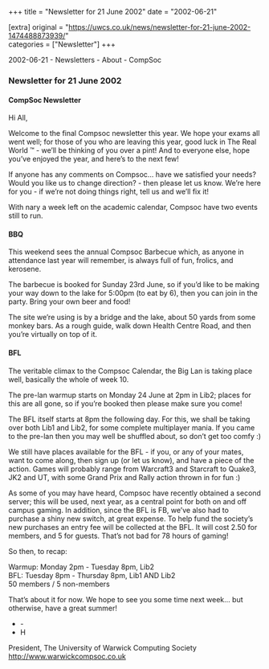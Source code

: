 +++
title = "Newsletter for 21 June 2002"
date = "2002-06-21"

[extra]
original = "https://uwcs.co.uk/news/newsletter-for-21-june-2002-1474488873939/"    
categories = ["Newsletter"]
+++

2002-06-21 - Newsletters - About - CompSoc

### Newsletter for 21 June 2002

#### CompSoc Newsletter

Hi All,

Welcome to the final Compsoc newsletter this year. We hope your exams all went well; for those of you who are leaving this year, good luck in The Real World ™ - we’ll be thinking of you over a pint\! And to everyone else, hope you’ve enjoyed the year, and here’s to the next few\!

If anyone has any comments on Compsoc… have we satisfied your needs? Would you like us to change direction? - then please let us know. We’re here for you - if we’re not doing things right, tell us and we’ll fix it\!

With nary a week left on the academic calendar, Compsoc have two events still to run.

#### BBQ

This weekend sees the annual Compsoc Barbecue which, as anyone in attendance last year will remember, is always full of fun, frolics, and kerosene.

The barbecue is booked for Sunday 23rd June, so if you’d like to be making your way down to the lake for 5:00pm (to eat by 6), then you can join in the party. Bring your own beer and food\!

The site we’re using is by a bridge and the lake, about 50 yards from some monkey bars. As a rough guide, walk down Health Centre Road, and then you’re virtually on top of it.

#### BFL

The veritable climax to the Compsoc Calendar, the Big Lan is taking place well, basically the whole of week 10.

The pre-lan warmup starts on Monday 24 June at 2pm in Lib2; places for this are all gone, so if you’re booked then please make sure you come\!

The BFL itself starts at 8pm the following day. For this, we shall be taking over both Lib1 and Lib2, for some complete multiplayer mania. If you came to the pre-lan then you may well be shuffled about, so don’t get too comfy :)

We still have places available for the BFL - if you, or any of your mates, want to come along, then sign up (or let us know), and have a piece of the action. Games will probably range from Warcraft3 and Starcraft to Quake3, JK2 and UT, with some Grand Prix and Rally action thrown in for fun :)

As some of you may have heard, Compsoc have recently obtained a second server; this will be used, next year, as a central point for both on and off campus gaming. In addition, since the BFL is FB, we’ve also had to purchase a shiny new switch, at great expense. To help fund the society’s new purchases an entry fee will be collected at the BFL. It will cost 2.50 for members, and 5 for guests. That’s not bad for 78 hours of gaming\!

So then, to recap:

Warmup: Monday 2pm - Tuesday 8pm, Lib2  
BFL: Tuesday 8pm - Thursday 8pm, Lib1 AND Lib2  
50 members / 5 non-members

That’s about it for now. We hope to see you some time next week… but otherwise, have a great summer\!

  - \-
  - H

President, The University of Warwick Computing Society  
http://www.warwickcompsoc.co.uk
